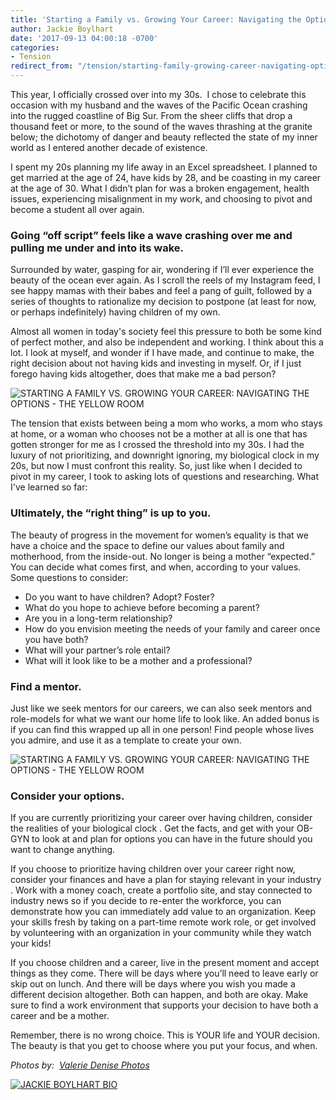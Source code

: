 ```yaml
---
title: 'Starting a Family vs. Growing Your Career: Navigating the Options'
author: Jackie Boylhart
date: '2017-09-13 04:00:18 -0700'
categories:
- Tension
redirect_from: "/tension/starting-family-growing-career-navigating-options/"
---
```


This year, I officially crossed over into my 30s.  I chose to celebrate this occasion with my husband and the waves of the Pacific Ocean crashing into the rugged coastline of Big Sur. From the sheer cliffs that drop a thousand feet or more, to the sound of the waves thrashing at the granite below; the dichotomy of danger and beauty reflected the state of my inner world as I entered another decade of existence.

I spent my 20s planning my life away in an Excel spreadsheet. I planned to get married at the age of 24, have kids by 28, and be coasting in my career at the age of 30\. What I didn’t plan for was a broken engagement, health issues, experiencing misalignment in my work, and choosing to pivot and become a student all over again.

### Going “off script” feels like a wave crashing over me and pulling me under and into its wake.

Surrounded by water, gasping for air, wondering if I’ll ever experience the beauty of the ocean ever again. As I scroll the reels of my Instagram feed, I see happy mamas with their babes and feel a pang of guilt, followed by a series of thoughts to rationalize my decision to postpone (at least for now, or perhaps indefinitely) having children of my own.

Almost all women in today's society feel this pressure to both be some kind of perfect mother, and also be independent and working. I think about this a lot. I look at myself, and wonder if I have made, and continue to make, the right decision about not having kids and investing in myself. Or, if I just forego having kids altogether, does that make me a bad person?

![STARTING A FAMILY VS. GROWING YOUR CAREER: NAVIGATING THE OPTIONS  - THE YELLOW ROOM](https://yellow-blog-images.imgix.net/2017/09/ValerieDenisePhotos-31.jpg)

The tension that exists between being a mom who works, a mom who stays at home, or a woman who chooses not be a mother at all is one that has gotten stronger for me as I crossed the threshold into my 30s. I had the luxury of not prioritizing, and downright ignoring, my biological clock in my 20s, but now I must confront this reality. So, just like when I decided to pivot in my career, I took to asking lots of questions and researching. What I've learned so far:

### Ultimately, the “right thing” is up to you.

The beauty of progress in the movement for women’s equality is that we have a choice and the space to define our values about family and motherhood, from the inside-out. No longer is being a mother “expected.” You can decide what comes first, and when, according to your values. Some questions to consider:

* Do you want to have children? Adopt? Foster?
* What do you hope to achieve before becoming a parent?
* Are you in a long-term relationship?
* How do you envision meeting the needs of your family and career once you have both?
* What will your partner’s role entail?
* What will it look like to be a mother and a professional?

### Find a mentor.

Just like we seek mentors for our careers, we can also seek mentors and role-models for what we want our home life to look like. An added bonus is if you can find this wrapped up all in one person! Find people whose lives you admire, and use it as a template to create your own.

![STARTING A FAMILY VS. GROWING YOUR CAREER: NAVIGATING THE OPTIONS  - THE YELLOW ROOM](https://yellow-blog-images.imgix.net/2017/09/ValerieDenisePhotos-4.jpg)

### Consider your options.

If you are currently prioritizing your career over having children, consider the realities of your biological clock . Get the facts, and get with your OB-GYN to look at and plan for options you can have in the future should you want to change anything.

If you choose to prioritize having children over your career right now, consider your finances and have a plan for staying relevant in your industry . Work with a money coach, create a portfolio site, and stay connected to industry news so if you decide to re-enter the workforce, you can demonstrate how you can immediately add value to an organization. Keep your skills fresh by taking on a part-time remote work role, or get involved by volunteering with an organization in your community while they watch your kids!

If you choose children and a career, live in the present moment and accept things as they come. There will be days where you’ll need to leave early or skip out on lunch. And there will be days where you wish you made a different decision altogether. Both can happen, and both are okay. Make sure to find a work environment that supports your decision to have both a career and be a mother.

Remember, there is no wrong choice. This is YOUR life and YOUR decision. The beauty is that you get to choose where you put your focus, and when.

_Photos by:  [Valerie Denise Photos](http://www.valeriedenisephotos.com/)_

[![JACKIE BOYLHART BIO](https://yellow-blog-images.imgix.net/2017/09/JACKIE-BOYLHART-BIO.jpg)](http://jackieboylhart.com/)

